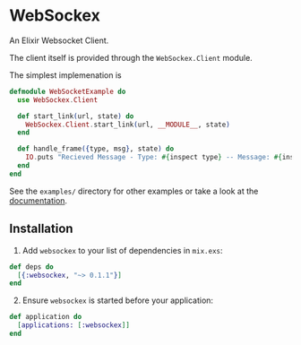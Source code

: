 # WebSockex

An Elixir Websocket Client.

The client itself is provided through the `WebSockex.Client` module.

The simplest implemenation is

```elixir
defmodule WebSocketExample do
  use WebSockex.Client

  def start_link(url, state) do
    WebSockex.Client.start_link(url, __MODULE__, state)
  end

  def handle_frame({type, msg}, state) do
    IO.puts "Recieved Message - Type: #{inspect type} -- Message: #{inspect msg}"
  end
end
```

See the `examples/` directory for other examples or take a look at the [documentation][docs].

## Installation

1. Add `websockex` to your list of dependencies in `mix.exs`:

```elixir
def deps do
  [{:websockex, "~> 0.1.1"}]
end
```

2. Ensure `websockex` is started before your application:

```elixir
def application do
  [applications: [:websockex]]
end
```

[docs]: https://hexdocs.pm/websockex
